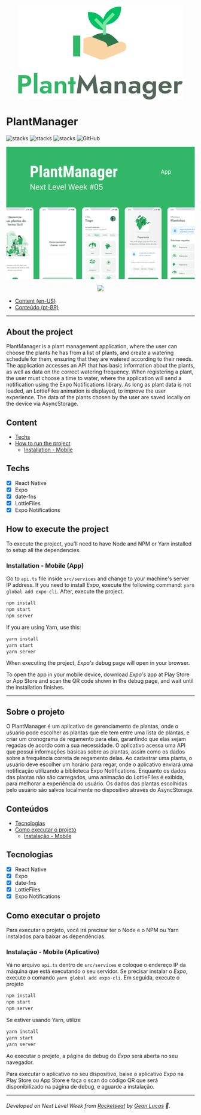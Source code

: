 <p align="center">
  <img src="uploads/logo.svg"/>
</p>

# PlantManager
![stacks](https://img.shields.io/badge/ReactJS-v16.13.1-brightgreen) ![stacks](https://img.shields.io/badge/Expo-v41.0.0-brightgreen) ![stacks](https://img.shields.io/badge/Stack-Typescript-blue) ![GitHub](https://img.shields.io/github/license/legeannd/nextlevelweek-plantmanager)


<p align="center">
  <img src="uploads/capa.png"/>
</p>

<p align="center">
  <img width="600" src="uploads/mobile.gif"/>
</p>


* [Content (en-US)](#section-en_us)
* [Conteúdo (pt-BR)](#secao-pt_br)

---

## About the project <a id="section-en_us"></a>

PlantManager is a plant management application, where the user can choose the plants he has from a list of plants, and create a watering schedule for them, ensuring that they are watered according to their needs.
The application accesses an API that has basic information about the plants, as well as data on the correct watering frequency. When registering a plant, the user must choose a time to water, where the application will send a notification using the Expo Notifications library. As long as plant data is not loaded, an LottieFiles animation is displayed, to improve the user experience. The data of the plants chosen by the user are saved locally on the device via AsyncStorage.

## Content
  * [Techs](#techs)
  * [How to run the project](#installation)
    * [Installation - Mobile](#installation-mobile)

## Techs <a id="techs"></a>

- [x] React Native
- [x] Expo
- [x] date-fns
- [x] LottieFiles
- [x] Expo Notifications

## How to execute the project <a id="installation"></a>
To execute the project, you'll need to have Node and NPM or Yarn installed to setup all the dependencies.


### Installation - Mobile (App) <a id="installation-mobile"></a>

Go to `api.ts` file inside `src/services` and change to your machine's server IP address.
If you need to install *Expo*, execute the following command: `yarn global add expo-cli`.
After, execute the project.


```bash
npm install
npm start
npm server
```

If you are using Yarn, use this:
```bash
yarn install
yarn start
yarn server
```

When executing the project, *Expo's* debug page will open in your browser.

To open the app in your mobile device, download *Expo's* app at Play Store or App Store and scan the QR code shown in the debug page, and wait until the installation finishes.

---

## Sobre o projeto <a id="secao-pt_br"></a>

O PlantManager é um aplicativo de gerenciamento de plantas, onde o usuário pode escolher as plantas que ele tem entre uma lista de plantas, e criar um cronograma de regamento para elas, garantindo que elas sejam regadas de acordo com a sua necessidade.
O aplicativo acessa uma API que possui informações básicas sobre as plantas, assim como os dados sobre a frequência correta de regamento delas. Ao cadastrar uma planta, o usuário deve escolher um horário para regar, onde o aplicativo enviará uma notificação utilizando a biblioteca Expo Notifications. Enquanto os dados das plantas não são carregados, uma animação do LottieFiles é exibida, para melhorar a experiência do usuário. Os dados das plantas escolhidas pelo usuário são salvos localmente no dispositivo através do AsyncStorage.

## Conteúdos 
  * [Tecnologias](#tecnlogias)
  * [Como executar o projeto](#instalacao)
    * [Instalação - Mobile](#instalacao-mobile)

## Tecnologias <a id="tecnologias"></a>

- [x] React Native
- [x] Expo
- [x] date-fns
- [x] LottieFiles
- [x] Expo Notifications

## Como executar o projeto <a id="instalacao"></a>
Para executar o projeto, você irá precisar ter o Node e o NPM ou Yarn instalados para baixar as dependências.


### Instalação - Mobile (Aplicativo) <a id="instalacao-mobile"></a>

Vá no arquivo `api.ts` dentro de `src/services` e coloque o endereço IP da máquina que está executando o seu servidor. 
Se precisar instalar o *Expo*, execute o comando `yarn global add expo-cli`.
Em seguida, execute o projeto

```bash
npm install
npm start
npm server
```

Se estiver usando Yarn, utilize
```bash
yarn install
yarn start
yarn server
```

Ao executar o projeto, a página de debug do *Expo* será aberta no seu navegador. 

Para executar o aplicativo no seu dispositivo, baixe o aplicativo *Expo* na Play Store ou App Store e faça o scan do código QR que será disponibilizado na página de debug, e aguarde a instalação.

---
###### Developed on Next Level Week from [Rocketseat](https://rocketseat.com.br) by [Gean Lucas](https://www.linkedin.com/in/geanlucaas/) :rocket:.